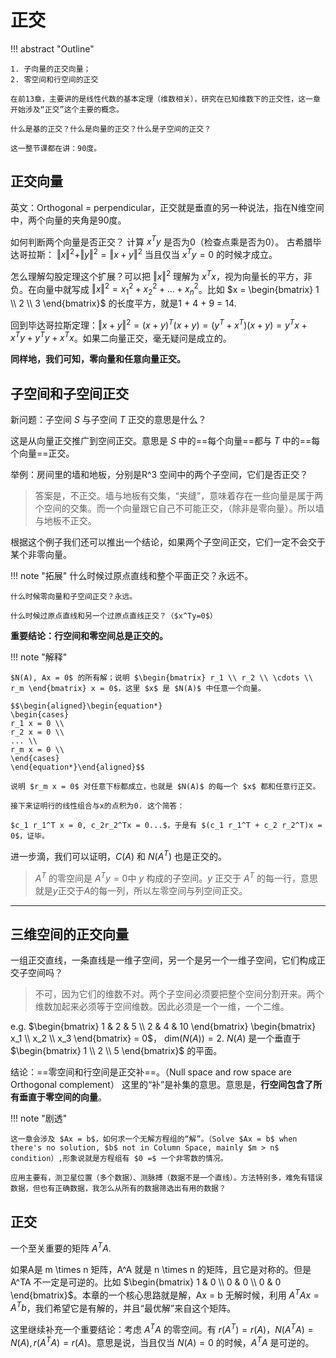 # 正交


!!! abstract "Outline"

    1. 子向量的正交向量；
    2. 零空间和行空间的正交

    在前13章，主要讲的是线性代数的基本定理（维数相关），研究在已知维数下的正交性，这一章开始涉及“正交”这个主要的概念。

    什么是基的正交？什么是向量的正交？什么是子空间的正交？

    这一整节课都在讲：90度。





## 正交向量

英文：Orthogonal = perpendicular，正交就是垂直的另一种说法，指在N维空间中，两个向量的夹角是90度。

如何判断两个向量是否正交？ 计算 $x^T y$ 是否为0（检查点乘是否为0）。 古希腊毕达哥拉斯： $\Vert x \Vert^2 + \Vert y \Vert^2 = \Vert x + y \Vert^2$ 当且仅当 $x^Ty = 0$ 的时候才成立。

怎么理解勾股定理这个扩展？可以把 $\Vert x \Vert^2$ 理解为 $x^T x$，视为向量长的平方，非负。在向量中就写成 $\Vert x \Vert^2 = x_1^2 + x_2^2 + ... + x_n^2$。比如 $x = \begin{bmatrix} 1 \\ 2 \\ 3 \end{bmatrix}$ 的长度平方，就是1 + 4 + 9 = 14.

回到毕达哥拉斯定理：$\Vert x + y \Vert^2 = (x + y)^T (x + y) = (y^T + x^T)(x + y)= y^Tx + x^Ty + y^Ty + x^Tx$。如果二向量正交，毫无疑问是成立的。

**同样地，我们可知，零向量和任意向量正交。**


## 子空间和子空间正交

新问题：子空间 $S$ 与子空间 $T$ 正交的意思是什么？

这是从向量正交推广到空间正交。意思是 $S$ 中的==每个向量==都与 $T$ 中的==每个向量==正交。

举例：房间里的墙和地板，分别是R^3 空间中的两个子空间，它们是否正交？

> 答案是，不正交。墙与地板有交集，“夹缝”，意味着存在一些向量是属于两个空间的交集。而一个向量跟它自己不可能正交，（除非是零向量）。所以墙与地板不正交。

根据这个例子我们还可以推出一个结论，如果两个子空间正交，它们一定不会交于某个非零向量。


!!! note "拓展"
    什么时候过原点直线和整个平面正交？永远不。

    什么时候零向量和子空间正交？永远。

    什么时候过原点直线和另一个过原点直线正交？（$x^Ty=0$）


**重要结论：行空间和零空间总是正交的。**

!!! note "解释"

    $N(A), Ax = 0$ 的所有解；说明 $\begin{bmatrix} r_1 \\ r_2 \\ \cdots \\ r_m \end{bmatrix} x = 0$，这里 $x$ 是 $N(A)$ 中任意一个向量。

    $$\begin{aligned}\begin{equation*}
    \begin{cases}
    r_1 x = 0 \\
    r_2 x = 0 \\
    ... \\
    r_m x = 0 \\
    \end{cases}
    \end{equation*}\end{aligned}$$

    说明 $r_m x = 0$ 对任意下标都成立，也就是 $N(A)$ 的每一个 $x$ 都和任意行正交。

    接下来证明行的线性组合与x的点积为0. 这个简答：
    
    $c_1 r_1^T x = 0, c_2r_2^Tx = 0...$，于是有 $(c_1 r_1^T + c_2 r_2^T)x = 0$，证毕。

进一步滴，我们可以证明，$C(A)$ 和 $N(A^T)$ 也是正交的。

> $A^T$ 的零空间是 $A^Ty = 0$中 $y$ 构成的子空间。$y$ 正交于 $A^T$ 的每一行，意思就是$y$正交于$A$的每一列，所以左零空间与列空间正交。

--------

## 三维空间的正交向量

一组正交直线，一条直线是一维子空间，另一个是另一个一维子空间，它们构成正交子空间吗？

> 不可，因为它们的维数不对。两个子空间必须要把整个空间分割开来。两个维数加起来必须等于空间维数。因此必须是一个一维，一个二维。


e.g. $\begin{bmatrix} 1 & 2 & 5 \\ 2 & 4 & 10 \end{bmatrix} \begin{bmatrix} x_1 \\ x_2 \\ x_3 \end{bmatrix} = 0$， $\text{dim}(N(A)) = 2$. $N(A)$ 是一个垂直于 $\begin{bmatrix} 1 \\ 2 \\ 5 \end{bmatrix}$ 的平面。

结论：==零空间和行空间是正交补==。（Null space and row space are Orthogonal complement） 这里的“补”是补集的意思。意思是，**行空间包含了所有垂直于零空间的向量**。

!!! note "剧透"

    这一章会涉及 $Ax = b$，如何求一个无解方程组的“解”。（Solve $Ax = b$ when there's no solution, $b$ not in Column Space, mainly $m > n$ condition）,形象说就是方程组有 $0 =$ 一个非零数的情况。

    应用主要有，测卫星位置（多个数据）、测脉搏（数据不是一个直线）。方法特别多，难免有错误数据，但也有正确数据，我怎么从所有的数据筛选出有用的数据？

## 正交

一个至关重要的矩阵 $A^TA$.

如果A是 m \times n 矩阵，A^A 就是 n \times n 的矩阵，且它是对称的。但是A^TA 不一定是可逆的。比如 $\begin{bmatrix} 1 & 0 \\ 0 & 0 \\ 0 & 0 \end{bmatrix}$。本章的一个核心思路就是解，Ax = b 无解时候，利用 $A^TAx = A^Tb$，我们希望它是有解的，并且“最优解”来自这个矩阵。

这里继续补充一个重要结论：考虑 $A^TA$ 的零空间。有 $r(A^T) = r(A)，N(A^TA) = N(A), r(A^TA) = r(A)$。意思是说，当且仅当 $N(A) = 0$ 的时候，$A^TA$ 是可逆的。
